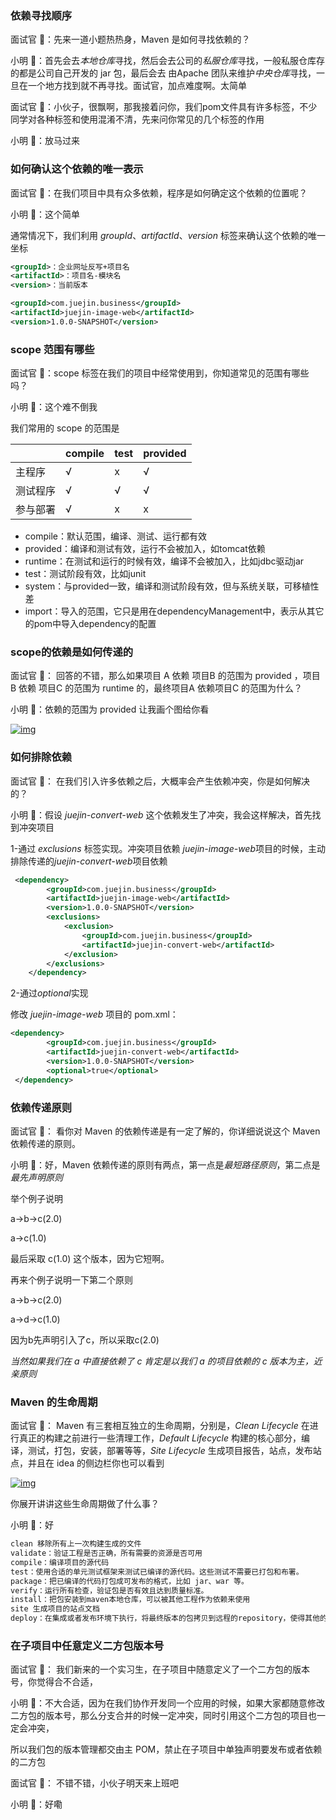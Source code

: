 ### 依赖寻找顺序

面试官 👨‍：先来一道小题热热身，Maven 是如何寻找依赖的？

小明 🤪：首先会去*本地仓库*寻找，然后会去公司的*私服仓库*寻找，一般私服仓库存的都是公司自己开发的 jar 包，最后会去 由Apache 团队来维护*中央仓库*寻找，一旦在一个地方找到就不再寻找。面试官，加点难度啊。太简单

面试官 👨‍：小伙子，很飘啊，那我接着问你，我们pom文件具有许多标签，不少同学对各种标签和使用混淆不清，先来问你常见的几个标签的作用

小明 🤪：放马过来

### 如何确认这个依赖的唯一表示

面试官 👨‍：在我们项目中具有众多依赖，程序是如何确定这个依赖的位置呢？

小明 🤪：这个简单

通常情况下，我们利用 *groupId*、*artifactId*、*version* 标签来确认这个依赖的唯一坐标

```xml
<groupId>：企业网址反写+项目名
<artifactId>：项目名-模块名
<version>：当前版本

<groupId>com.juejin.business</groupId>
<artifactId>juejin-image-web</artifactId>
<version>1.0.0-SNAPSHOT</version>
```

### scope 范围有哪些

面试官 👨‍：scope 标签在我们的项目中经常使用到，你知道常见的范围有哪些吗？

小明 🤪：这个难不倒我

我们常用的 scope 的范围是

|          | compile | test | provided |
| -------- | ------- | ---- | -------- |
| 主程序   | √       | x    | √        |
| 测试程序 | √       | √    | √        |
| 参与部署 | √       | x    | x        |

- compile：默认范围，编译、测试、运行都有效
- provided：编译和测试有效，运行不会被加入，如tomcat依赖
- runtime：在测试和运行的时候有效，编译不会被加入，比如jdbc驱动jar
- test：测试阶段有效，比如junit
- system：与provided一致，编译和测试阶段有效，但与系统关联，可移植性差
- import：导入的范围，它只是用在dependencyManagement中，表示从其它的pom中导入dependency的配置

### scope的依赖是如何传递的

面试官 👨‍： 回答的不错，那么如果项目 A 依赖 项目B 的范围为 provided ，项目B 依赖 项目C 的范围为 runtime 的，最终项目A 依赖项目C 的范围为什么？

小明 🤪：依赖的范围为 provided 让我画个图给你看

[![img](https://tsyokoko-typora-images.oss-cn-shanghai.aliyuncs.com/img/1460000040290719.png)](https://link.segmentfault.com/?enc=rOnZWzPSTfY5BG%2FUlZcZdA%3D%3D.f9Xjbev71GkbWLfqnl55%2FIKFk6oA9IyG%2Bsl9Sjih5Ron%2FtZgla7EyEjUGHKs9XXKx7e9tjKrCffVSpLBpGBulW5rxZ3wy%2FW53kevrQaviL8%3D)

### 如何排除依赖

面试官 👨‍： 在我们引入许多依赖之后，大概率会产生依赖冲突，你是如何解决的？

小明 🤪：假设 *juejin-convert-web* 这个依赖发生了冲突，我会这样解决，首先找到冲突项目

1-通过 *exclusions* 标签实现。冲突项目依赖
*juejin-image-web*项目的时候，主动排除传递的*juejin-convert-web*项目依赖

```xml
 <dependency>
        <groupId>com.juejin.business</groupId>
        <artifactId>juejin-image-web</artifactId>
        <version>1.0.0-SNAPSHOT</version>
        <exclusions>
            <exclusion>
                <groupId>com.juejin.business</groupId>
                <artifactId>juejin-convert-web</artifactId>
            </exclusion>
        </exclusions>
    </dependency>
```

2-通过*optional*实现

修改 *juejin-image-web* 项目的 pom.xml：

```xml
<dependency>
        <groupId>com.juejin.business</groupId>
        <artifactId>juejin-convert-web</artifactId>
        <version>1.0.0-SNAPSHOT</version>
        <optional>true</optional>
 </dependency>
```

### 依赖传递原则

面试官 👨‍： 看你对 Maven 的依赖传递是有一定了解的，你详细说说这个 Maven 依赖传递的原则。

小明 🤪：好，Maven 依赖传递的原则有两点，第一点是*最短路径原则*，第二点是*最先声明原则*

举个例子说明

a->b->c(2.0)

a->c(1.0)

最后采取 c(1.0) 这个版本，因为它短啊。

再来个例子说明一下第二个原则

a->b->c(2.0)

a->d->c(1.0)

因为b先声明引入了c，所以采取c(2.0)

*当然如果我们在 a 中直接依赖了 c 肯定是以我们 a 的项目依赖的 c 版本为主，近亲原则*

### Maven 的生命周期

面试官 👨‍： Maven 有三套相互独立的生命周期，分别是，*Clean Lifecycle* 在进行真正的构建之前进行一些清理工作，*Default Lifecycle* 构建的核心部分，编译，测试，打包，安装，部署等等，*Site Lifecycle* 生成项目报告，站点，发布站点，并且在 idea 的侧边栏你也可以看到

[![img](https://tsyokoko-typora-images.oss-cn-shanghai.aliyuncs.com/img/1460000040290720.png)](https://link.segmentfault.com/?enc=Ia5Gmhzva1mspjqexXMK3Q%3D%3D.%2FB%2FWlFu%2Byd13TjoDuqUX71M0%2BxaFFsrAaD5hOyaar%2FjbElf%2B1gFqLTpokIfL4oLXxXIQxhq9NVkQWGxV%2Fc9ZHTLowpSh8i4B2XrbGa9NVQw%3D)

你展开讲讲这些生命周期做了什么事？

小明 🤪：好

```markdown
clean 移除所有上一次构建生成的文件
validate：验证工程是否正确，所有需要的资源是否可用
compile：编译项目的源代码
test：使用合适的单元测试框架来测试已编译的源代码。这些测试不需要已打包和布署。
package：把已编译的代码打包成可发布的格式，比如 jar、war 等。
verify：运行所有检查，验证包是否有效且达到质量标准。
install：把包安装到maven本地仓库，可以被其他工程作为依赖来使用
site 生成项目的站点文档
deploy：在集成或者发布环境下执行，将最终版本的包拷贝到远程的repository，使得其他的开发者或者工程可以共享
```

### 在子项目中任意定义二方包版本号

面试官 👨‍： 我们新来的一个实习生，在子项目中随意定义了一个二方包的版本号，你觉得合不合适，

小明 🤪：不大合适，因为在我们协作开发同一个应用的时候，如果大家都随意修改二方包的版本号，那么分支合并的时候一定冲突，同时引用这个二方包的项目也一定会冲突，

所以我们包的版本管理都交由主 POM，禁止在子项目中单独声明要发布或者依赖的二方包

面试官 👨‍： 不错不错，小伙子明天来上班吧

小明 🤪：好嘞